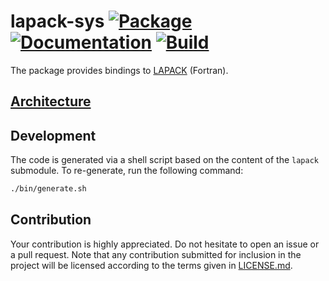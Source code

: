 # lapack-sys [![Package][package-img]][package-url] [![Documentation][documentation-img]][documentation-url] [![Build][build-img]][build-url]

The package provides bindings to [LAPACK] (Fortran).

## [Architecture]

## Development

The code is generated via a shell script based on the content of the `lapack`
submodule. To re-generate, run the following command:

```sh
./bin/generate.sh
```

## Contribution

Your contribution is highly appreciated. Do not hesitate to open an issue or a
pull request. Note that any contribution submitted for inclusion in the project
will be licensed according to the terms given in [LICENSE.md](LICENSE.md).

[architecture]: https://blas-lapack-rs.github.io/architecture
[lapack]: https://en.wikipedia.org/wiki/LAPACK

[build-img]: https://github.com/blas-lapack-rs/lapack-sys/actions/workflows/build.yml/badge.svg
[build-url]: https://github.com/blas-lapack-rs/lapack-sys/actions/workflows/build.yml
[documentation-img]: https://docs.rs/lapack-sys/badge.svg
[documentation-url]: https://docs.rs/lapack-sys
[package-img]: https://img.shields.io/crates/v/lapack-sys.svg
[package-url]: https://crates.io/crates/lapack-sys
